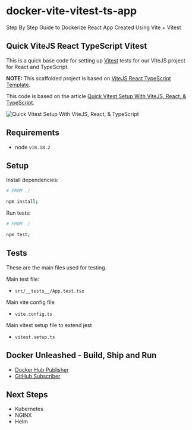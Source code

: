# docker-vite-vitest-ts-app

Step By Step Guide to Dockerize React App Created Using Vite + Vitest

## Quick ViteJS React TypeScript Vitest

This is a quick base code for setting up [Vitest](https://vitest.dev) tests for our ViteJS project for React and TypeScript.

**NOTE:** This scaffolded project is based on [ViteJS React TypeScript Template](https://github.com/vitejs/vite/tree/main/packages/create-vite/template-react-ts).

This code is based on the article [Quick Vitest Setup With ViteJS, React, & TypeScript](https://codingwithmanny.medium.com/quick-vitest-setup-with-vitejs-react-typescript-bea9d3a01b07).

![Quick Vitest Setup With ViteJS, React, & TypeScript](./README/article.png)

## Requirements

- node `v18.18.2`

## Setup

Install dependencies:

```bash
# FROM ./

npm install;
```

Run tests:

```bash
# FROM ./

npm test;
```

## Tests

These are the main files used for testing.

Main test file:

- `src/__tests__/App.test.tsx`

Main vite config file

- `vite.config.ts`

Main vitest setup file to extend jest

- `vitest.setup.ts`

## Docker Unleashed - Build, Ship and Run

- [Docker Hub Publisher](https://medium.com/platformer-blog/lets-publish-a-docker-image-to-docker-hub-using-a-github-action-f0b17e5cceb3)
- [GitHub Subscriber](https://betterstack.com/community/guides/scaling-nodejs/dockerize-nodejs/)
  
## Next Steps
- Kubernetes
- NGINX
- Helm
